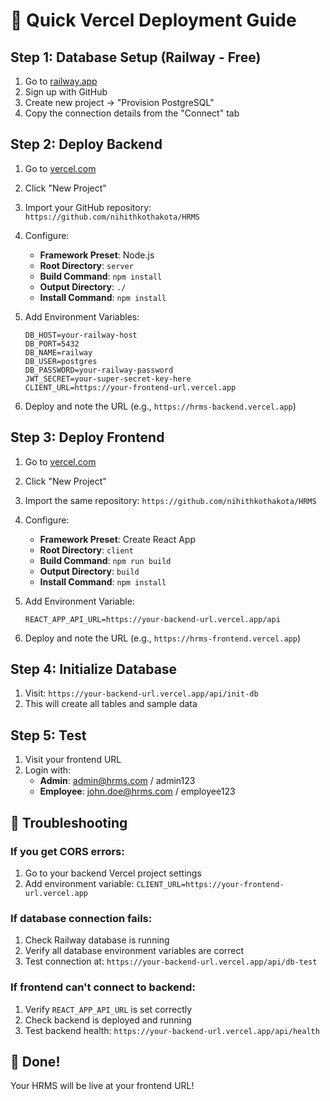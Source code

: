 # 🚀 Quick Vercel Deployment Guide

## Step 1: Database Setup (Railway - Free)

1. Go to [railway.app](https://railway.app)
2. Sign up with GitHub
3. Create new project → "Provision PostgreSQL"
4. Copy the connection details from the "Connect" tab

## Step 2: Deploy Backend

1. Go to [vercel.com](https://vercel.com)
2. Click "New Project"
3. Import your GitHub repository: `https://github.com/nihithkothakota/HRMS`
4. Configure:
   - **Framework Preset**: Node.js
   - **Root Directory**: `server`
   - **Build Command**: `npm install`
   - **Output Directory**: `./`
   - **Install Command**: `npm install`

5. Add Environment Variables:
   ```
   DB_HOST=your-railway-host
   DB_PORT=5432
   DB_NAME=railway
   DB_USER=postgres
   DB_PASSWORD=your-railway-password
   JWT_SECRET=your-super-secret-key-here
   CLIENT_URL=https://your-frontend-url.vercel.app
   ```

6. Deploy and note the URL (e.g., `https://hrms-backend.vercel.app`)

## Step 3: Deploy Frontend

1. Go to [vercel.com](https://vercel.com)
2. Click "New Project"
3. Import the same repository: `https://github.com/nihithkothakota/HRMS`
4. Configure:
   - **Framework Preset**: Create React App
   - **Root Directory**: `client`
   - **Build Command**: `npm run build`
   - **Output Directory**: `build`
   - **Install Command**: `npm install`

5. Add Environment Variable:
   ```
   REACT_APP_API_URL=https://your-backend-url.vercel.app/api
   ```

6. Deploy and note the URL (e.g., `https://hrms-frontend.vercel.app`)

## Step 4: Initialize Database

1. Visit: `https://your-backend-url.vercel.app/api/init-db`
2. This will create all tables and sample data

## Step 5: Test

1. Visit your frontend URL
2. Login with:
   - **Admin**: admin@hrms.com / admin123
   - **Employee**: john.doe@hrms.com / employee123

## 🔧 Troubleshooting

### If you get CORS errors:
1. Go to your backend Vercel project settings
2. Add environment variable: `CLIENT_URL=https://your-frontend-url.vercel.app`

### If database connection fails:
1. Check Railway database is running
2. Verify all database environment variables are correct
3. Test connection at: `https://your-backend-url.vercel.app/api/db-test`

### If frontend can't connect to backend:
1. Verify `REACT_APP_API_URL` is set correctly
2. Check backend is deployed and running
3. Test backend health: `https://your-backend-url.vercel.app/api/health`

## 🎉 Done!

Your HRMS will be live at your frontend URL! 